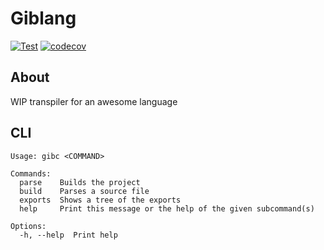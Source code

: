 # Giblang
[![Test](https://github.com/mnbjhu/another-giblang-impl/actions/workflows/test.yml/badge.svg)](https://github.com/mnbjhu/another-giblang-impl/actions/workflows/test.yml)
[![codecov](https://codecov.io/gh/mnbjhu/another-giblang-impl/graph/badge.svg?token=ELHSUHZM1N)](https://codecov.io/gh/mnbjhu/another-giblang-impl)
## About

WIP transpiler for an awesome language

## CLI

```man
Usage: gibc <COMMAND>

Commands:
  parse    Builds the project
  build    Parses a source file
  exports  Shows a tree of the exports
  help     Print this message or the help of the given subcommand(s)

Options:
  -h, --help  Print help
```
